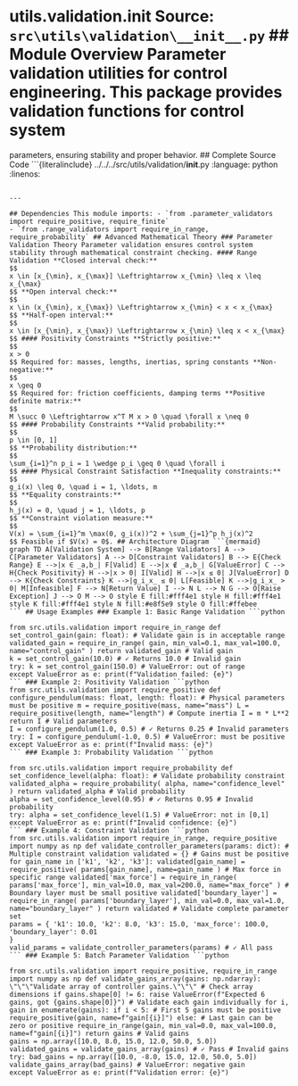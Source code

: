# utils.validation.__init__ **Source:** `src\utils\validation\__init__.py` ## Module Overview Parameter validation utilities for control engineering. This package provides validation functions for control system

parameters, ensuring stability and proper behavior. ## Complete Source Code ```{literalinclude} ../../../src/utils/validation/__init__.py
:language: python
:linenos:
```

---

## Dependencies This module imports: - `from .parameter_validators import require_positive, require_finite`
- `from .range_validators import require_in_range, require_probability` ## Advanced Mathematical Theory ### Parameter Validation Theory Parameter validation ensures control system stability through mathematical constraint checking. #### Range Validation **Closed interval check:**
$$
x \in [x_{\min}, x_{\max}] \Leftrightarrow x_{\min} \leq x \leq x_{\max}
$$ **Open interval check:**
$$
x \in (x_{\min}, x_{\max}) \Leftrightarrow x_{\min} < x < x_{\max}
$$ **Half-open interval:**
$$
x \in [x_{\min}, x_{\max}) \Leftrightarrow x_{\min} \leq x < x_{\max}
$$ #### Positivity Constraints **Strictly positive:**
$$
x > 0
$$ Required for: masses, lengths, inertias, spring constants **Non-negative:**
$$
x \geq 0
$$ Required for: friction coefficients, damping terms **Positive definite matrix:**
$$
M \succ 0 \Leftrightarrow x^T M x > 0 \quad \forall x \neq 0
$$ #### Probability Constraints **Valid probability:**
$$
p \in [0, 1]
$$ **Probability distribution:**
$$
\sum_{i=1}^n p_i = 1 \wedge p_i \geq 0 \quad \forall i
$$ #### Physical Constraint Satisfaction **Inequality constraints:**
$$
g_i(x) \leq 0, \quad i = 1, \ldots, m
$$ **Equality constraints:**
$$
h_j(x) = 0, \quad j = 1, \ldots, p
$$ **Constraint violation measure:**
$$
V(x) = \sum_{i=1}^m \max(0, g_i(x))^2 + \sum_{j=1}^p h_j(x)^2
$$ Feasible if $V(x) = 0$. ## Architecture Diagram ```{mermaid}
graph TD A[Validation System] --> B[Range Validators] A --> C[Parameter Validators] A --> D[Constraint Validators] B --> E{Check Range} E -->|x ∈ _a,b_| F[Valid] E -->|x ∉ _a,b_| G[ValueError] C --> H{Check Positivity} H -->|x > 0| I[Valid] H -->|x ≤ 0| J[ValueError] D --> K{Check Constraints} K -->|g_i_x_ ≤ 0| L[Feasible] K -->|g_i_x_ > 0| M[Infeasible] F --> N[Return Value] I --> N L --> N G --> O[Raise Exception] J --> O M --> O style E fill:#fff4e1 style H fill:#fff4e1 style K fill:#fff4e1 style N fill:#e8f5e9 style O fill:#ffebee
``` ## Usage Examples ### Example 1: Basic Range Validation ```python

from src.utils.validation import require_in_range def set_control_gain(gain: float): # Validate gain is in acceptable range validated_gain = require_in_range( gain, min_val=0.1, max_val=100.0, name="control_gain" ) return validated_gain # Valid gain
k = set_control_gain(10.0) # ✓ Returns 10.0 # Invalid gain
try: k = set_control_gain(150.0) # ValueError: out of range
except ValueError as e: print(f"Validation failed: {e}")
``` ### Example 2: Positivity Validation ```python
from src.utils.validation import require_positive def configure_pendulum(mass: float, length: float): # Physical parameters must be positive m = require_positive(mass, name="mass") L = require_positive(length, name="length") # Compute inertia I = m * L**2 return I # Valid parameters
I = configure_pendulum(1.0, 0.5) # ✓ Returns 0.25 # Invalid parameters
try: I = configure_pendulum(-1.0, 0.5) # ValueError: must be positive
except ValueError as e: print(f"Invalid mass: {e}")
``` ### Example 3: Probability Validation ```python

from src.utils.validation import require_probability def set_confidence_level(alpha: float): # Validate probability constraint validated_alpha = require_probability( alpha, name="confidence_level" ) return validated_alpha # Valid probability
alpha = set_confidence_level(0.95) # ✓ Returns 0.95 # Invalid probability
try: alpha = set_confidence_level(1.5) # ValueError: not in [0,1]
except ValueError as e: print(f"Invalid confidence: {e}")
``` ### Example 4: Constraint Validation ```python
from src.utils.validation import require_in_range, require_positive
import numpy as np def validate_controller_parameters(params: dict): # Multiple constraint validation validated = {} # Gains must be positive for gain_name in ['k1', 'k2', 'k3']: validated[gain_name] = require_positive( params[gain_name], name=gain_name ) # Max force in specific range validated['max_force'] = require_in_range( params['max_force'], min_val=10.0, max_val=200.0, name="max_force" ) # Boundary layer must be small positive validated['boundary_layer'] = require_in_range( params['boundary_layer'], min_val=0.0, max_val=1.0, name="boundary_layer" ) return validated # Validate complete parameter set
params = { 'k1': 10.0, 'k2': 8.0, 'k3': 15.0, 'max_force': 100.0, 'boundary_layer': 0.01
}
valid_params = validate_controller_parameters(params) # ✓ All pass
``` ### Example 5: Batch Parameter Validation ```python

from src.utils.validation import require_positive, require_in_range
import numpy as np def validate_gains_array(gains: np.ndarray): \"\"\"Validate array of controller gains.\"\"\" # Check array dimensions if gains.shape[0] != 6: raise ValueError(f"Expected 6 gains, got {gains.shape[0]}") # Validate each gain individually for i, gain in enumerate(gains): if i < 5: # First 5 gains must be positive require_positive(gain, name=f"gain[{i}]") else: # Last gain can be zero or positive require_in_range(gain, min_val=0.0, max_val=100.0, name=f"gain[{i}]") return gains # Valid gains
gains = np.array([10.0, 8.0, 15.0, 12.0, 50.0, 5.0])
validated_gains = validate_gains_array(gains) # ✓ Pass # Invalid gains
try: bad_gains = np.array([10.0, -8.0, 15.0, 12.0, 50.0, 5.0]) validate_gains_array(bad_gains) # ValueError: negative gain
except ValueError as e: print(f"Validation error: {e}")
```
